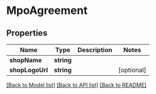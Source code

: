 # MpoAgreement

## Properties
Name | Type | Description | Notes
------------ | ------------- | ------------- | -------------
**shopName** | **string** |  | 
**shopLogoUrl** | **string** |  | [optional] 

[[Back to Model list]](../README.md#documentation-for-models) [[Back to API list]](../README.md#documentation-for-api-endpoints) [[Back to README]](../README.md)


